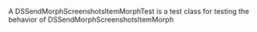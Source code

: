 A DSSendMorphScreenshotsItemMorphTest is a test class for testing the behavior of DSSendMorphScreenshotsItemMorph